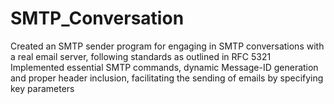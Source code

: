 # SMTP_Conversation
Created an SMTP sender program for engaging in SMTP conversations with a real email server, following standards as outlined in RFC 5321
Implemented essential SMTP commands, dynamic Message-ID generation and proper header inclusion, facilitating the sending of emails by specifying key parameters
